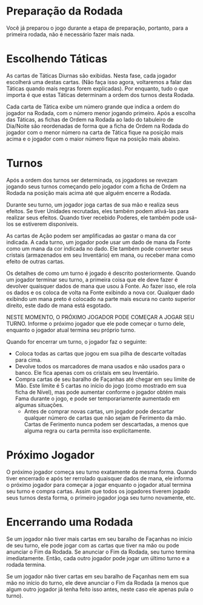 # Preparação da Rodada
Você já preparou o jogo durante a etapa de preparação, portanto, para a primeira rodada, não é necessário fazer mais nada.

# Escolhendo Táticas
As cartas de Táticas Diurnas são exibidas. Nesta fase, cada jogador escolherá uma destas cartas. (Não faça isso agora, voltaremos a falar das Táticas quando mais regras forem explicadas). Por enquanto, tudo o que importa é que estas Táticas determinam a ordem dos turnos desta Rodada.

Cada carta de Tática exibe um número grande que indica a ordem do jogador na Rodada, com o número menor jogando primeiro. Após a escolha das Táticas, as fichas de Ordem na Rodada ao lado do tabuleiro de Dia/Noite são reordenadas de forma que a ficha de Ordem na Rodada do jogador com o menor número na carta de Tática fique na posição mais acima e o jogador com o maior número fique na posição mais abaixo.

# Turnos
Após a ordem dos turnos ser determinada, os jogadores se revezam jogando seus turnos começando pelo jogador com a ficha de Ordem na Rodada na posição mais acima até que alguém encerre a Rodada.

Durante seu turno, um jogador joga cartas de sua mão e realiza seus efeitos. Se tiver Unidades recrutadas, eles também podem ativá-las para realizar seus efeitos. Quando tiver recebido Poderes, ele também pode usá-los se estiverem disponíveis.

As cartas de Ação podem ser amplificadas ao gastar o mana da cor indicada. A cada turno, um jogador pode usar um dado de mana da Fonte como um mana da cor indicada no dado. Ele também pode converter seus cristais (armazenados em seu Inventário) em mana, ou receber mana como efeito de outras cartas.

Os detalhes de como um turno é jogado é descrito posteriormente. Quando um jogador terminar seu turno, a primeira coisa que ele deve fazer é devolver quaisquer dados de mana que usou à Fonte. Ao fazer isso, ele rola os dados e os coloca de volta na Fonte exibindo a nova cor. Qualquer dado exibindo um mana preto é colocado na parte mais escura no canto superior direito, este dado de mana está esgotado.

NESTE MOMENTO, O PRÓXIMO JOGADOR PODE COMEÇAR A JOGAR SEU TURNO. Informe o próximo jogador que ele pode começar o turno dele, enquanto o jogador atual termina seu próprio turno.

Quando for encerrar um turno, o jogador faz o seguinte:
- Coloca todas as cartas que jogou em sua pilha de descarte voltadas para cima.
- Devolve todos os marcadores de mana usados e não usados para o banco. Ele fica apenas com os cristais em seu Inventário.
- Compra cartas de seu baralho de Façanhas até chegar em seu limite de Mão. Este limite é 5 cartas no início do jogo (como mostrado em sua ficha de Nível), mas pode aumentar conforme o jogador obtém mais Fama durante o jogo, e pode ser temporariamente aumentado em algumas situações.
	- Antes de comprar novas cartas, um jogador pode descartar qualquer número de cartas que não sejam de Ferimento da mão. Cartas de Ferimento nunca podem ser descartadas, a menos que alguma regra ou carta permita isso explicitamente.

# Próximo Jogador
O próximo jogador começa seu turno exatamente da mesma forma. Quando tiver encerrado e após ter rerrolado quaisquer dados de mana, ele informa o próximo jogador para começar a jogar enquanto o jogador atual termina seu turno e compra cartas. Assim que todos os jogadores tiverem jogado seus turnos desta forma, o primeiro jogador joga seu turno novamente, etc.

# Encerrando uma Rodada
Se um jogador não tiver mais cartas em seu baralho de Façanhas no início de seu turno, ele pode jogar com as cartas que tiver na mão ou pode anunciar o Fim da Rodada. Se anunciar o Fim da Rodada, seu turno termina imediatamente. Então, cada outro jogador pode jogar um último turno e a rodada termina.

Se um jogador não tiver cartas em seu baralho de Façanhas nem em sua mão no início do turno, ele deve anunciar o Fim da Rodada (a menos que algum outro jogador já tenha feito isso antes, neste caso ele apenas pula o turno).